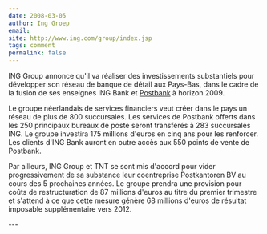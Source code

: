 ```yaml
---
date: 2008-03-05
author: Ing Groep
email: 
site: http://www.ing.com/group/index.jsp
tags: comment
permalink: false
---
```


<p>
 ING Group annonce qu'il va réaliser des investissements substantiels pour développer son réseau de banque de détail aux Pays-Bas, dans le cadre de la fusion de ses enseignes ING Bank et <a href="http://blog.re/me-in-amsterdam/index.php/postbank-amsterdam">Postbank</a> à horizon 2009.
</p><p>
Le groupe néerlandais de services financiers veut créer dans le pays un réseau de plus de 800 succursales. Les services de Postbank offerts dans les 250 principaux bureaux de poste seront transférés à 283 succursales ING. Le groupe investira 175 millions d'euros en cinq ans pour les renforcer. Les clients d'ING Bank auront en outre accès aux 550 points de vente de Postbank.
</p><p>
Par ailleurs, ING Group et TNT se sont mis d'accord pour vider progressivement de sa substance leur coentreprise Postkantoren BV au cours des 5 prochaines années. Le groupe prendra une provision pour coûts de restructuration de 87 millions d'euros au titre du premier trimestre et s'attend à ce que cette mesure génère 68 millions d'euros de résultat imposable supplémentaire vers 2012.
</p>
---